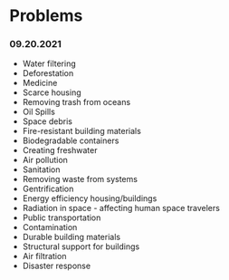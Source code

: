 # Problems
### 09.20.2021
- Water filtering
- Deforestation
- Medicine
- Scarce housing
- Removing trash from oceans
- Oil Spills
- Space debris
- Fire-resistant building materials
- Biodegradable containers
- Creating freshwater
- Air pollution
- Sanitation
- Removing waste from systems
- Gentrification
- Energy efficiency housing/buildings
- Radiation in space - affecting human space travelers
- Public transportation
- Contamination
- Durable building materials
- Structural support for buildings
- Air filtration
- Disaster response
